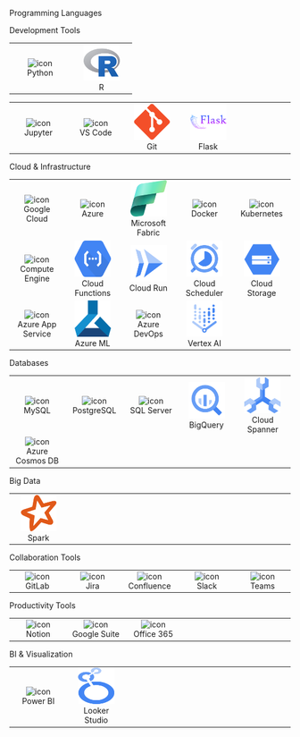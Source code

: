 Programming Languages
<div align="left"> <table> <tr> <td align="center" width="96"> <img src="https://techstack-generator.vercel.app/python-icon.svg" alt="icon" width="65" height="65" /> <br>Python </td> <td align="center" width="96"> <img src="https://github.com/devicons/devicon/blob/master/icons/r/r-original.svg" alt="icon" width="65" height="65" /> <br>R </td>
Development Tools
<div align="left"> <table> <tr> <td align="center" width="96"> <img src="https://cdn.jsdelivr.net/gh/devicons/devicon/icons/jupyter/jupyter-original.svg" alt="icon" width="65" height="65" /> <br>Jupyter </td> <td align="center" width="96"> <img src="https://cdn.jsdelivr.net/gh/devicons/devicon/icons/vscode/vscode-original.svg" alt="icon" width="65" height="65" /> <br>VS Code </td> <td align="center" width="96"> <img src="https://github.com/devicons/devicon/blob/master/icons/git/git-original.svg" alt="icon" width="65" height="65" /> <br>Git </td> <td align="center" width="96"> <img src="https://github.com/MNCEDISIMNCWABE/MNCEDISIMNCWABE/blob/main/icons/flask_colour.png" alt="icon" width="65" height="65" /> <br>Flask </td> <td align="center" width="96"></td> </tr> </table> </div>
Cloud & Infrastructure
<div align="left"> <table> <tr> <td align="center" width="96"> <img src="https://cdn.jsdelivr.net/gh/devicons/devicon/icons/googlecloud/googlecloud-original.svg" alt="icon" width="65" height="65" /> <br>Google Cloud </td> <td align="center" width="96"> <img src="https://cdn.jsdelivr.net/gh/devicons/devicon/icons/azure/azure-original.svg" alt="icon" width="65" height="65" /> <br>Azure </td> <td align="center" width="96"> <img src="https://github.com/MNCEDISIMNCWABE/MNCEDISIMNCWABE/blob/main/icons/microsoft_fabric.svg" alt="icon" width="65" height="65" /> <br>Microsoft Fabric </td> <td align="center" width="96"> <img src="https://cdn.jsdelivr.net/gh/devicons/devicon/icons/docker/docker-original.svg" alt="icon" width="65" height="65" /> <br>Docker </td> <td align="center" width="96"> <img src="https://cdn.jsdelivr.net/gh/devicons/devicon/icons/kubernetes/kubernetes-plain.svg" alt="icon" width="65" height="65" /> <br>Kubernetes </td> </tr> <tr> <td align="center" width="96"> <img src="https://img.icons8.com/color/96/google-compute-engine.png" alt="icon" width="65" height="65" /> <br>Compute Engine </td> <td align="center" width="96"> <img src="https://github.com/MNCEDISIMNCWABE/MNCEDISIMNCWABE/blob/main/icons/gcp_cloud_functions.png" alt="icon" width="65" height="65" /> <br>Cloud Functions </td> <td align="center" width="96"> <img src="https://github.com/MNCEDISIMNCWABE/MNCEDISIMNCWABE/blob/main/icons/cloud_run.svg" alt="icon" width="65" height="65" /> <br>Cloud Run </td> <td align="center" width="96"> <img src="https://github.com/MNCEDISIMNCWABE/MNCEDISIMNCWABE/blob/main/icons/gcp_cloud_scheduler.svg" alt="icon" width="65" height="65" /> <br>Cloud Scheduler </td> <td align="center" width="96"> <img src="https://github.com/MNCEDISIMNCWABE/MNCEDISIMNCWABE/blob/main/icons/gcp_cloud_storage.png" alt="icon" width="65" height="65" /> <br>Cloud Storage </td> </tr> <tr> <td align="center" width="96"> <img src="https://code.benco.io/icon-collection/azure-icons/App-Services.svg" alt="icon" width="65" height="65" /> <br>Azure App Service </td> <td align="center" width="96"> <img src="https://github.com/MNCEDISIMNCWABE/MNCEDISIMNCWABE/blob/main/icons/azure_ml.png" alt="icon" width="65" height="65" /> <br>Azure ML </td> <td align="center" width="96"> <img src="https://code.benco.io/icon-collection/azure-icons/Azure-DevOps.svg" alt="icon" width="65" height="65" /> <br>Azure DevOps </td> <td align="center" width="96"> <img src="https://github.com/MNCEDISIMNCWABE/MNCEDISIMNCWABE/blob/main/icons/gcp_vertex_ai.png" alt="icon" width="65" height="65" /> <br>Vertex AI </td> <td align="center" width="96"></td> </tr> </table> </div>
Databases
<div align="left"> <table> <tr> <td align="center" width="96"> <img src="https://cdn.jsdelivr.net/gh/devicons/devicon/icons/mysql/mysql-original.svg" alt="icon" width="65" height="65" /> <br>MySQL </td> <td align="center" width="96"> <img src="https://cdn.jsdelivr.net/gh/devicons/devicon/icons/postgresql/postgresql-original.svg" alt="icon" width="65" height="65" /> <br>PostgreSQL </td> <td align="center" width="96"> <img src="https://cdn.jsdelivr.net/gh/devicons/devicon/icons/microsoftsqlserver/microsoftsqlserver-plain.svg" alt="icon" width="65" height="65" /> <br>SQL Server </td> <td align="center" width="96"> <img src="https://github.com/MNCEDISIMNCWABE/MNCEDISIMNCWABE/blob/main/icons/gcp_bigquery.svg" alt="icon" width="65" height="65" /> <br>BigQuery </td> <td align="center" width="96"> <img src="https://github.com/MNCEDISIMNCWABE/MNCEDISIMNCWABE/blob/main/icons/gcp_cloud_spanner.png" alt="icon" width="65" height="65" /> <br>Cloud Spanner </td> </tr> <tr> <td align="center" width="96"> <img src="https://code.benco.io/icon-collection/azure-icons/Azure-Cosmos-DB.svg" alt="icon" width="65" height="65" /> <br>Azure Cosmos DB </td> <td align="center" width="96"></td> <td align="center" width="96"></td> <td align="center" width="96"></td> <td align="center" width="96"></td> </tr> </table> </div>
Big Data
<div align="left"> <table> <tr> <td align="center" width="96"> <img src="https://github.com/devicons/devicon/blob/master/icons/apachespark/apachespark-original.svg" alt="icon" width="65" height="65" /> <br>Spark </td> <td align="center" width="96"></td> <td align="center" width="96"></td> <td align="center" width="96"></td> <td align="center" width="96"></td> </tr> </table> </div>
Collaboration Tools
<div align="left"> <table> <tr> <td align="center" width="96"> <img src="https://cdn.jsdelivr.net/gh/devicons/devicon/icons/gitlab/gitlab-original.svg" alt="icon" width="65" height="65" /> <br>GitLab </td> <td align="center" width="96"> <img src="https://cdn.jsdelivr.net/gh/devicons/devicon/icons/jira/jira-original.svg" alt="icon" width="65" height="65" /> <br>Jira </td> <td align="center" width="96"> <img src="https://cdn.jsdelivr.net/gh/devicons/devicon/icons/confluence/confluence-original.svg" alt="icon" width="65" height="65" /> <br>Confluence </td> <td align="center" width="96"> <img src="https://cdn.jsdelivr.net/gh/devicons/devicon/icons/slack/slack-original.svg" alt="icon" width="65" height="65" /> <br>Slack </td> <td align="center" width="96"> <img src="https://img.icons8.com/color/96/microsoft-teams.png" alt="icon" width="65" height="65" /> <br>Teams </td> </tr> </table> </div>
Productivity Tools
<div align="left"> <table> <tr> <td align="center" width="96"> <img src="https://img.icons8.com/color/96/notion--v1.png" alt="icon" width="65" height="65" /> <br>Notion </td> <td align="center" width="96"> <img src="https://img.icons8.com/color/96/google-logo.png" alt="icon" width="65" height="65" /> <br>Google Suite </td> <td align="center" width="96"> <img src="https://img.icons8.com/color/96/microsoft-office-2019.png" alt="icon" width="65" height="65" /> <br>Office 365 </td> <td align="center" width="96"></td> <td align="center" width="96"></td> </tr> </table> </div>
BI & Visualization
<div align="left"> <table> <tr> <td align="center" width="96"> <img src="https://img.icons8.com/color/96/power-bi.png" alt="icon" width="65" height="65" /> <br>Power BI </td> <td align="center" width="96"> <img src="https://github.com/MNCEDISIMNCWABE/MNCEDISIMNCWABE/blob/main/icons/gcp_looker_sudio.png" alt="icon" width="65" height="65" /> <br>Looker Studio </td> <td align="center" width="96"></td> <td align="center" width="96"></td> <td align="center" width="96"></td> </tr> </table> </div>
